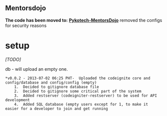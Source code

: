 Mentorsdojo
----------

__The code has been moved to:__
__[Pykotech-MentorsDojo](https://github.com/pykotech/mentorsdojo "Pykotech/mentorsdojo")__ 
removed the configs for security reasons

setup
=========

*[TODO]*

db - will upload an empty one. 

	*v0.0.2 - 2013-07-02 06:25 PHT-  Uploaded the codeignite core and config/database and config/config (empty)
		1.  Decided to gitignore database file
		2.  Decided to gitignore some critical part of the system
		3.  Added restserver (codeigniter-restserver) to be used for API development
		4.  Added SQL database (empty users except for 1, to make it easier for a developer to join and get running



